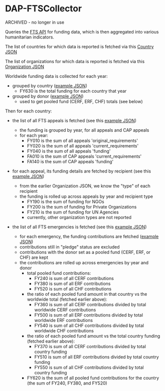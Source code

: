 DAP-FTSCollector
================

ARCHIVED - no longer in use

Queries the [FTS API](http://fts.unocha.org/api/Files/APIUserdocumentation.htm) for funding data, which is then
aggregated into various humanitarian indicators.

The list of countries for which data is reported is fetched via this 
[Country JSON](http://fts.unocha.org/api/v1/Country.json)

The list of organizations for which data is reported is fetched via this
[Organization JSON](http://fts.unocha.org/api/v1/Organization.json)

Worldwide funding data is collected for each year:

  - grouped by country ([example JSON](http://fts.unocha.org/api/v1/funding.json?Year=2010&GroupBy=country))
    - FY630 is the total funding for each country that year
  - grouped by donor ([example JSON](http://fts.unocha.org/api/v1/funding.json?Year=2010&GroupBy=donor))
    - used to get pooled fund (CERF, ERF, CHF) totals (see below)

Then for each country:

- the list of all FTS appeals is fetched (see this [example JSON](http://fts.unocha.org/api/v1/Appeal/country/KEN.json))
  - the funding is grouped by year, for all appeals and CAP appeals
  - for each year:
    - FY010 is the sum of all appeals 'original_requirements'
    - FY020 is the sum of all appeals 'current_requirements'
    - FY040 is the sum of all appeals 'funding'
    - FA010 is the sum of CAP appeals 'current_requirements'
    - FA140 is the sum of CAP appeals 'funding'

- for each appeal, its funding details are fetched by recipient
  (see this [example JSON](http://fts.unocha.org/api/v1/funding.json?Appeal=984&GroupBy=Recipient))
  - from the earlier Organization JSON, we know the "type" of each recipient
  - the funding is rolled up across appeals by year and recipient type
     - FY190 is the sum of funding for NGOs
     - FY200 is the sum of funding for Private Organizations
     - FY210 is the sum of funding for UN Agencies
     - currently, other organization types are not reported

- the list of all FTS emergencies is fetched (see this [example JSON](http://fts.unocha.org/api/v1/Emergency/country/KEN.json))
  - for each emergency, the funding contributions are fetched ([example JSON](http://fts.unocha.org/api/v1/Contribution/emergency/15747.json)) 
  - contributions still in "pledge" status are excluded
  - contributions with the donor set as a pooled fund (CERF, ERF, or CHF) are kept
  - the contributions are rolled up across emergencies by year and donor
    - total pooled fund contributions:
      - FY240 is sum of all CERF contributions
      - FY380 is sum of all ERF contributions
      - FY520 is sum of all CHF contributions
    - the ratio of each pooled fund amount in that country vs the worldwide total (fetched earlier above):
      - FY360 is sum of all CERF contributions divided by total worldwide CERF contributions
      - FY500 is sum of all ERF contributions divided by total worldwide ERF contributions
      - FY540 is sum of all CHF contributions divided by total worldwide CHF contributions
    - the ratio of each pooled fund amount vs the total country funding (fetched earlier above):
      - FY370 is sum of all CERF contributions divided by total country funding 
      - FY510 is sum of all ERF contributions divided by total country funding
      - FY550 is sum of all CHF contributions divided by total country funding
    - FY620 is the sum of all pooled fund contributions for the country (the sum of FY240, FY380, and FY520)
